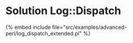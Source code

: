# Solution Log::Dispatch


{% embed include file="src/examples/advanced-perl/log_dispatch_extended.pl" %}
